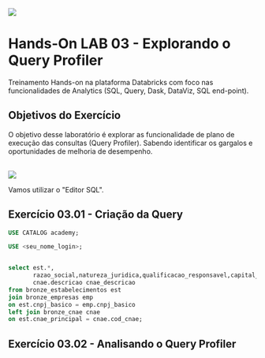 
<img src="https://raw.githubusercontent.com/Databricks-BR/lab_sql/main/images/header_handson_sql.png">

# Hands-On LAB 03 - Explorando o Query Profiler 

Treinamento Hands-on na plataforma Databricks com foco nas funcionalidades de Analytics (SQL, Query, Dask, DataViz, SQL end-point).


## Objetivos do Exercício

O objetivo desse laboratório é explorar as funcionalidade de plano de execução das consultas (Query Profiler). Sabendo identificar os gargalos e oportunidades de melhoria de desempenho. </br>
</br>


<img src="https://raw.githubusercontent.com/Databricks-BR/lab_sql/main/images/desnormaliza.png">

Vamos utilizar o "Editor SQL".

## Exercício 03.01 - Criação da Query

``` sql
USE CATALOG academy;

USE <seu_nome_login>;


select est.*, 
       razao_social,natureza_juridica,qualificacao_responsavel,capital_social,porte_empresa,ente_federativo_responsavel,
       cnae.descricao cnae_descricao
from bronze_estabelecimentos est
join bronze_empresas emp
on est.cnpj_basico = emp.cnpj_basico
left join bronze_cnae cnae
on est.cnae_principal = cnae.cod_cnae;


```

## Exercício 03.02 - Analisando o Query Profiler



